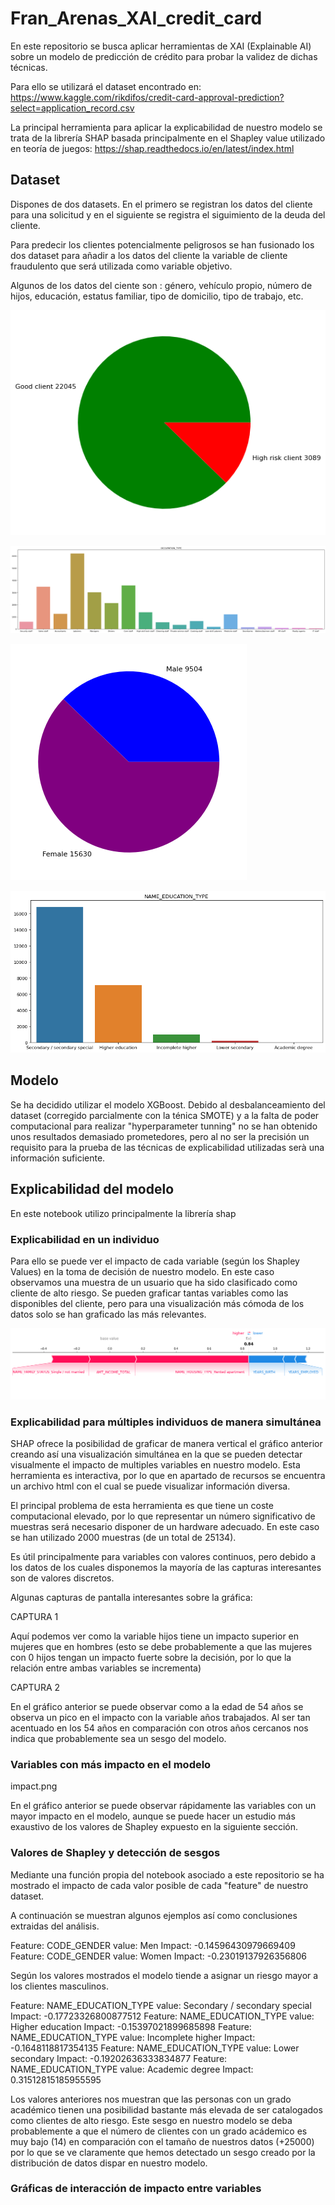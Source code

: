 # Fran_Arenas_XAI_credit_card

En este repositorio se busca aplicar herramientas de XAI (Explainable AI) sobre un modelo de predicción de crédito para probar la validez de dichas técnicas.


Para ello se utilizará el dataset encontrado en: https://www.kaggle.com/rikdifos/credit-card-approval-prediction?select=application_record.csv


La principal herramienta para aplicar la explicabilidad de nuestro modelo se trata de la librería SHAP basada principalmente en el Shapley value utilizado en teoría de juegos: https://shap.readthedocs.io/en/latest/index.html

## Dataset

Dispones de dos datasets. En el primero se registran los datos del cliente para una solicitud y en el siguiente se registra el siguimiento de la deuda del cliente.


Para predecir los clientes potencialmente peligrosos se han fusionado los dos dataset para añadir a los datos del cliente la variable de cliente fraudulento que será utilizada como variable objetivo.


Algunos de los datos del ciente son : género, vehículo propio, número de hijos, educación, estatus familiar, tipo de domicilio, tipo de trabajo, etc.

![](images/clientspng.png)

![](images/jobs.png)

![](images/Male_Female.png)

![](images/education.png)




## Modelo


Se ha decidido utilizar el modelo XGBoost. Debido al desbalanceamiento del dataset (corregido parcialmente con la ténica SMOTE) y a la falta de poder computacional para realizar "hyperparameter tunning" no se han obtenido unos resultados demasiado prometedores, pero al no ser la precisión un requisito para la prueba de las técnicas de explicabilidad utilizadas serà una información suficiente.


## Explicabilidad del modelo

En este notebook utilizo principalmente la librería shap

### Explicabilidad en un individuo
 Para ello se puede ver el impacto de cada variable (según los Shapley Values) en la toma de decisión de nuestro modelo. En este caso observamos una muestra de un usuario que ha sido clasificado como cliente de alto riesgo. Se pueden graficar tantas variables como las disponibles del cliente, pero para una visualización más cómoda de los datos solo se han graficado las más relevantes.
 
![](images/Importance.png)

### Explicabilidad para múltiples individuos de manera simultánea
SHAP ofrece la posibilidad de graficar de manera vertical el gráfico anterior creando así una visualización simultánea en la que se pueden detectar visualmente el impacto de multiples variables en nuestro modelo. Esta herramienta es interactiva, por lo que en apartado de recursos se encuentra un archivo html con el cual se puede visualizar información diversa. 


El principal problema de esta herramienta es que tiene un coste computacional elevado, por lo que representar un número significativo de muestras será necesario disponer de un hardware adecuado. En este caso se han utilizado 2000 muestras (de un total de 25134).


Es útil principalmente para variables con valores continuos, pero debido a los datos de los cuales disponemos la mayoría de las capturas interesantes son de valores discretos.


Algunas capturas de pantalla interesantes sobre la gráfica:


CAPTURA 1


Aquí podemos ver como la variable hijos tiene un impacto superior en mujeres que en hombres (esto se debe probablemente a que las mujeres con 0 hijos tengan un impacto fuerte sobre la decisión, por lo que la relación entre ambas variables se incrementa)


CAPTURA 2

En el gráfico anterior se puede observar como a la edad de 54 años se observa un pico en el impacto con la variable años trabajados. Al ser tan acentuado en los 54 años en comparación con otros años cercanos nos indica que probablemente sea un sesgo del modelo.


### Variables con más impacto en el modelo

impact.png

En el gráfico anterior se puede observar rápidamente las variables con un mayor impacto en el modelo, aunque se puede hacer un estudio más exaustivo de los valores de Shapley expuesto en la siguiente sección.

### Valores de Shapley y detección de sesgos
Mediante una función propia del notebook asociado a este repositorio se ha mostrado el impacto de cada valor posible de cada "feature" de nuestro dataset.

A continuación se muestran algunos ejemplos así como conclusiones extraidas del análisis.

Feature: CODE_GENDER	 value: Men	 Impact: -0.14596430979669409
Feature: CODE_GENDER	 value: Women	 Impact: -0.23019137926356806

Según los valores mostrados el modelo tiende a asignar un riesgo mayor a los clientes masculinos.

Feature: NAME_EDUCATION_TYPE	 value: Secondary / secondary special	 Impact: -0.17723326800877512
Feature: NAME_EDUCATION_TYPE	 value: Higher education	 Impact: -0.15397021899685898
Feature: NAME_EDUCATION_TYPE	 value: Incomplete higher	 Impact: -0.1648118817354135
Feature: NAME_EDUCATION_TYPE	 value: Lower secondary	 Impact: -0.19202636333834877
Feature: NAME_EDUCATION_TYPE	 value: Academic degree	 Impact: 0.31512815185955595

Los valores anteriores nos muestran que las personas con un grado académico tienen una posibilidad bastante más elevada de ser catalogados como clientes de alto riesgo. Este sesgo en nuestro modelo se deba probablemente a que el número de clientes con un grado acádemico es muy bajo (14) en comparación con el tamaño de nuestros datos (+25000) por lo que se ve claramente que hemos detectado un sesgo creado por la distribución de datos dispar en nuestro modelo.



### Gráficas de interacción de impacto entre variables 
